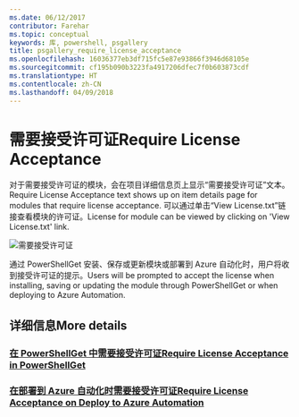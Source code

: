 ```yaml
---
ms.date: 06/12/2017
contributor: Farehar
ms.topic: conceptual
keywords: 库, powershell, psgallery
title: psgallery_require_license_acceptance
ms.openlocfilehash: 16036377eb3df715fc5e87e93866f3946d68105e
ms.sourcegitcommit: cf195b090b3223fa4917206dfec7f0b603873cdf
ms.translationtype: HT
ms.contentlocale: zh-CN
ms.lasthandoff: 04/09/2018
---
```

<a name="require-license-acceptance"></a><span data-ttu-id="ed8a7-103">需要接受许可证</span><span class="sxs-lookup"><span data-stu-id="ed8a7-103">Require License Acceptance</span></span>
===========================

<span data-ttu-id="ed8a7-104">对于需要接受许可证的模块，会在项目详细信息页上显示“需要接受许可证”文本。</span><span class="sxs-lookup"><span data-stu-id="ed8a7-104">Require License Acceptance text shows up on item details page for modules that require license acceptance.</span></span> <span data-ttu-id="ed8a7-105">可以通过单击“View License.txt”链接查看模块的许可证。</span><span class="sxs-lookup"><span data-stu-id="ed8a7-105">License for module can be viewed by clicking on 'View License.txt' link.</span></span>

![需要接受许可证](Images/RequireLicenseAcceptance.png)

<span data-ttu-id="ed8a7-107">通过 PowerShellGet 安装、保存或更新模块或部署到 Azure 自动化时，用户将收到接受许可证的提示。</span><span class="sxs-lookup"><span data-stu-id="ed8a7-107">Users will be prompted to accept the license when installing, saving or updating the module through PowerShellGet or when deploying to Azure Automation.</span></span>

## <a name="more-details"></a><span data-ttu-id="ed8a7-108">详细信息</span><span class="sxs-lookup"><span data-stu-id="ed8a7-108">More details</span></span>
### <a name="require-license-acceptance-in-powershellgetpsgetmodulerequirelicenseacceptancemd"></a>[<span data-ttu-id="ed8a7-109">在 PowerShellGet 中需要接受许可证</span><span class="sxs-lookup"><span data-stu-id="ed8a7-109">Require License Acceptance in PowerShellGet</span></span>](../psget/module/RequireLicenseAcceptance.md)
### <a name="require-license-acceptance-on-deploy-to-azure-automationpsgallerydeploytoazureautomationrequirelicenseacceptancemd"></a>[<span data-ttu-id="ed8a7-110">在部署到 Azure 自动化时需要接受许可证</span><span class="sxs-lookup"><span data-stu-id="ed8a7-110">Require License Acceptance on Deploy to Azure Automation</span></span>](psgallery_deploy_to_azure_automation_requireLicenseAcceptance.md)